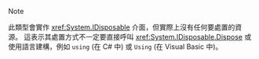 > [!NOTE]
> 此類型會實作 <xref:System.IDisposable> 介面，但實際上沒有任何要處置的資源。 這表示其處置方式不一定要直接呼叫 <xref:System.IDisposable.Dispose> 或使用語言建構，例如 `using` (在 C# 中) 或 `Using` (在 Visual Basic 中)。
